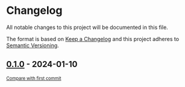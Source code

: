 # Changelog

All notable changes to this project will be documented in this file.

The format is based on [Keep a Changelog](http://keepachangelog.com/en/1.0.0/)
and this project adheres to [Semantic Versioning](http://semver.org/spec/v2.0.0.html).

<!-- insertion marker -->
## [0.1.0](https://github.com/AllenInstitute/npc_lims/releases/tag/0.1.0) - 2024-01-10

<small>[Compare with first commit](https://github.com/AllenInstitute/npc_lims/compare/a2db5a1d1ea6bebf34f0b0cc2ce477386ddafc1a...0.1.0)</small>

